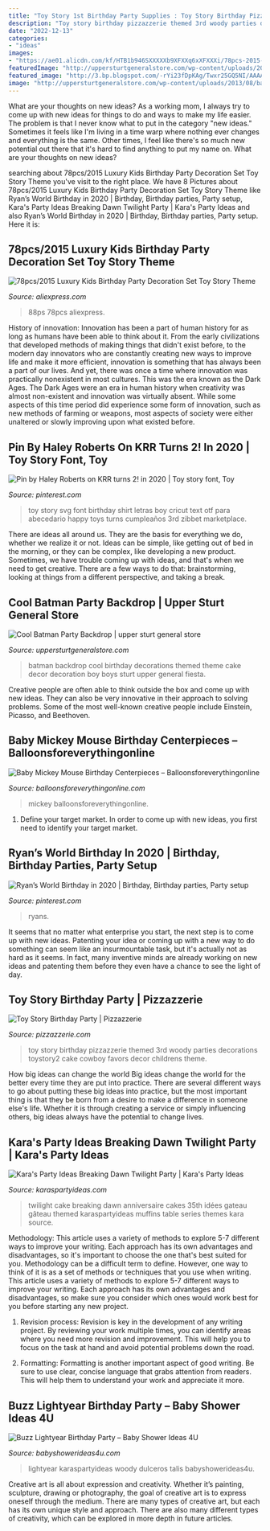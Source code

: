```yaml
---
title: "Toy Story 1st Birthday Party Supplies : Toy Story Birthday Pizzazzerie Themed 3rd Woody Parties Decorations Toystory2 Cake Cowboy Favors Decor Childrens Theme"
description: "Toy story birthday pizzazzerie themed 3rd woody parties decorations toystory2 cake cowboy favors decor childrens theme"
date: "2022-12-13"
categories:
- "ideas"
images:
- "https://ae01.alicdn.com/kf/HTB1b946SXXXXXb9XFXXq6xXFXXXi/78pcs-2015-Luxury-Kids-Birthday-Party-Decoration-Set-Toy-Story-Theme-Party-Supplies-Baby-Birthday-Party.jpg"
featuredImage: "http://uppersturtgeneralstore.com/wp-content/uploads/2013/08/batman-birthday-party-3.jpg"
featured_image: "http://3.bp.blogspot.com/-rYi23fDpKAg/Twxr25GQ5NI/AAAAAAAAEMk/NRGKP_Pxayo/s1600/twilight-3.jpg"
image: "http://uppersturtgeneralstore.com/wp-content/uploads/2013/08/batman-birthday-party-3.jpg"
---
```



What are your thoughts on new ideas?
As a working mom, I always try to come up with new ideas for things to do and ways to make my life easier. The problem is that I never know what to put in the category "new ideas." Sometimes it feels like I'm living in a time warp where nothing ever changes and everything is the same. Other times, I feel like there's so much new potential out there that it's hard to find anything to put my name on. What are your thoughts on new ideas?

	

		
searching about 78pcs/2015 Luxury Kids Birthday Party Decoration Set Toy Story Theme you've visit to the right place. We have 8 Pictures about 78pcs/2015 Luxury Kids Birthday Party Decoration Set Toy Story Theme like Ryan’s World Birthday in 2020 | Birthday, Birthday parties, Party setup, Kara&#039;s Party Ideas Breaking Dawn Twilight Party | Kara&#039;s Party Ideas and also Ryan’s World Birthday in 2020 | Birthday, Birthday parties, Party setup. Here it is:
		
    
## 78pcs/2015 Luxury Kids Birthday Party Decoration Set Toy Story Theme

<img loading=lazy src="https://ae01.alicdn.com/kf/HTB1b946SXXXXXb9XFXXq6xXFXXXi/78pcs-2015-Luxury-Kids-Birthday-Party-Decoration-Set-Toy-Story-Theme-Party-Supplies-Baby-Birthday-Party.jpg" onerror="this.onerror=null;this.src='https://tse4.mm.bing.net/th?id=OIP.34PFHQOm1tF2G49zvzxsYwHaHV&amp;pid=15.1';" alt="78pcs/2015 Luxury Kids Birthday Party Decoration Set Toy Story Theme">

_Source: aliexpress.com_

>88ps 78pcs aliexpress. 

	

History of innovation:
Innovation has been a part of human history for as long as humans have been able to think about it. From the early civilizations that developed methods of making things that didn't exist before, to the modern day innovators who are constantly creating new ways to improve life and make it more efficient, innovation is something that has always been a part of our lives. And yet, there was once a time where innovation was practically nonexistent in most cultures. This was the era known as the Dark Ages.
The Dark Ages were an era in human history when creativity was almost non-existent and innovation was virtually absent. While some aspects of this time period did experience some form of innovation, such as new methods of farming or weapons, most aspects of society were either unaltered or slowly improving upon what existed before.

    
## Pin By Haley Roberts On KRR Turns 2! In 2020 | Toy Story Font, Toy

<img loading=lazy src="https://i.pinimg.com/originals/1d/56/96/1d56967cbf88713dac7a8e19291f3dff.jpg" onerror="this.onerror=null;this.src='https://tse3.mm.bing.net/th?id=OIP.tqwXSbqisQ73tioAvVpQGAHaLH&amp;pid=15.1';" alt="Pin by Haley Roberts on KRR turns 2! in 2020 | Toy story font, Toy">

_Source: pinterest.com_

>toy story svg font birthday shirt letras boy cricut text otf para abecedario happy toys turns cumpleaños 3rd zibbet marketplace. 

	

There are ideas all around us. They are the basis for everything we do, whether we realize it or not. Ideas can be simple, like getting out of bed in the morning, or they can be complex, like developing a new product. Sometimes, we have trouble coming up with ideas, and that's when we need to get creative. There are a few ways to do that: brainstorming, looking at things from a different perspective, and taking a break.

    
## Cool Batman Party Backdrop | Upper Sturt General Store

<img loading=lazy src="http://uppersturtgeneralstore.com/wp-content/uploads/2013/08/batman-birthday-party-3.jpg" onerror="this.onerror=null;this.src='https://tse4.mm.bing.net/th?id=OIP.3Sybffk8rWqD3WtT9_NK8wHaFS&amp;pid=15.1';" alt="Cool Batman Party Backdrop | upper sturt general store">

_Source: uppersturtgeneralstore.com_

>batman backdrop cool birthday decorations themed theme cake decor decoration boy boys sturt upper general fiesta. 

	

Creative people are often able to think outside the box and come up with new ideas. They can also be very innovative in their approach to solving problems. Some of the most well-known creative people include Einstein, Picasso, and Beethoven.

    
## Baby Mickey Mouse Birthday Centerpieces – Balloonsforeverythingonline

<img loading=lazy src="https://cdn.shopify.com/s/files/1/0065/1437/6802/products/Centerpieces_1_9793696c-0a8d-4a37-86d5-3f62be2f510e_1200x1200.jpg?v=1576899226" onerror="this.onerror=null;this.src='https://tse4.mm.bing.net/th?id=OIP.VMfm3kbFJI4ed0TeFEP2AgHaFj&amp;pid=15.1';" alt="Baby Mickey Mouse Birthday Centerpieces – Balloonsforeverythingonline">

_Source: balloonsforeverythingonline.com_

>mickey balloonsforeverythingonline. 

	

1. Define your target market. In order to come up with new ideas, you first need to identify your target market.

    
## Ryan’s World Birthday In 2020 | Birthday, Birthday Parties, Party Setup

<img loading=lazy src="https://i.pinimg.com/736x/04/a2/71/04a2717602a1372865895439b3fd725e.jpg" onerror="this.onerror=null;this.src='https://tse2.mm.bing.net/th?id=OIP.nnWA8O_DA8hTl33Btm9JnwHaJ3&amp;pid=15.1';" alt="Ryan’s World Birthday in 2020 | Birthday, Birthday parties, Party setup">

_Source: pinterest.com_

>ryans. 

	

It seems that no matter what enterprise you start, the next step is to come up with new ideas. Patenting your idea or coming up with a new way to do something can seem like an insurmountable task, but it's actually not as hard as it seems. In fact, many inventive minds are already working on new ideas and patenting them before they even have a chance to see the light of day.

    
## Toy Story Birthday Party | Pizzazzerie

<img loading=lazy src="http://www.pizzazzerie.com/wp-content/uploads/2010/09/toystory2.jpg" onerror="this.onerror=null;this.src='https://tse3.mm.bing.net/th?id=OIP.9K7pe1RNYyZJ5ZMQ4Mf0AgHaM5&amp;pid=15.1';" alt="Toy Story Birthday Party | Pizzazzerie">

_Source: pizzazzerie.com_

>toy story birthday pizzazzerie themed 3rd woody parties decorations toystory2 cake cowboy favors decor childrens theme. 

	

How big ideas can change the world
Big ideas change the world for the better every time they are put into practice. There are several different ways to go about putting these big ideas into practice, but the most important thing is that they be born from a desire to make a difference in someone else's life. Whether it is through creating a service or simply influencing others, big ideas always have the potential to change lives.

    
## Kara&#039;s Party Ideas Breaking Dawn Twilight Party | Kara&#039;s Party Ideas

<img loading=lazy src="http://3.bp.blogspot.com/-rYi23fDpKAg/Twxr25GQ5NI/AAAAAAAAEMk/NRGKP_Pxayo/s1600/twilight-3.jpg" onerror="this.onerror=null;this.src='https://tse1.mm.bing.net/th?id=OIP.O3a07jyLHDLHvjn2-9KWfQHaLG&amp;pid=15.1';" alt="Kara&#039;s Party Ideas Breaking Dawn Twilight Party | Kara&#039;s Party Ideas">

_Source: karaspartyideas.com_

>twilight cake breaking dawn anniversaire cakes 35th idées gateau gâteau themed karaspartyideas muffins table series themes kara source. 

	

Methodology: This article uses a variety of methods to explore 5-7 different ways to improve your writing. Each approach has its own advantages and disadvantages, so it's important to choose the one that's best suited for you.
Methodology can be a difficult term to define. However, one way to think of it is as a set of methods or techniques that you use when writing. This article uses a variety of methods to explore 5-7 different ways to improve your writing. Each approach has its own advantages and disadvantages, so make sure you consider which ones would work best for you before starting any new project.
1) Revision process: Revision is key in the development of any writing project. By reviewing your work multiple times, you can identify areas where you need more revision and improvement. This will help you to focus on the task at hand and avoid potential problems down the road.

2) Formatting: Formatting is another important aspect of good writing. Be sure to use clear, concise language that grabs attention from readers. This will help them to understand your work and appreciate it more.

    
## Buzz Lightyear Birthday Party – Baby Shower Ideas 4U

<img loading=lazy src="https://babyshowerideas4u.com/wp-content/uploads/2014/04/buzz-lightyear-birthday-party-buzz-lightyear-baby-shower-ideas-cake-drink-station-thank-you-buxx-682x1024.jpg" onerror="this.onerror=null;this.src='https://tse4.mm.bing.net/th?id=OIP.ozTnWUDA29oLhthUsMlD5gHaLH&amp;pid=15.1';" alt="Buzz Lightyear Birthday Party – Baby Shower Ideas 4U">

_Source: babyshowerideas4u.com_

>lightyear karaspartyideas woody dulceros talis babyshowerideas4u. 

	

Creative art is all about expression and creativity. Whether it’s painting, sculpture, drawing or photography, the goal of creative art is to express oneself through the medium. There are many types of creative art, but each has its own unique style and approach. There are also many different types of creativity, which can be explored in more depth in future articles.

